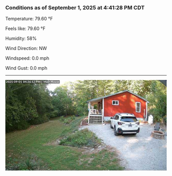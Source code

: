 ### Conditions as of September 1, 2025 at 4:41:28 PM CDT 

Temperature: 79.60 &deg;F

Feels like: 79.60 &deg;F

Humidity: 58%

Wind Direction: NW

Windspeed: 0.0 mph

Wind Gust: 0.0 mph

---

<img src="./images/latest.jpeg"/>

